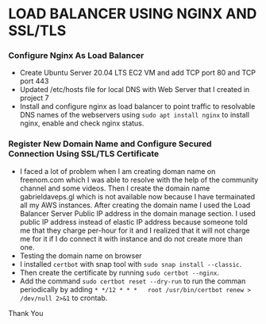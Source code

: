 # LOAD BALANCER USING NGINX AND SSL/TLS

### Configure Nginx As Load Balancer

- Create Ubuntu Server 20.04 LTS EC2 VM and add TCP port 80 and TCP port 443
- Updated /etc/hosts file for local DNS with Web Server that I created in project 7
- Install and configure nginx as load balancer to point traffic to resolvable DNS names of the webservers using `sudo apt install nginx` to install nginx, enable and check nginx status.

### Register New Domain Name and Configure Secured Connection Using SSL/TLS Certificate

- I faced a lot of problem when I am creating doman name on freenom.com which I was able to resolve with the help of the community channel and some videos. Then I create the domain name gabrieldaveps.gl which is not available now because I have termainated all my AWS instances. After creating the domain name I used the Load Balancer Server Public IP address in the domain manage section. I used public IP address instead of elastic IP address because someone told me that they charge per-hour for it and I realized that it will not charge me for it if I do connect it with instance and do not create more than one. 
- Testing the domain name on browser
- I installed `certbot` with snap tool with `sudo snap install --classic`.
- Then create the certificate by running `sudo certbot --nginx`.
- Add the command `sudo certbot reset --dry-run` to run the comman periodically by adding `* */12 * * *   root /usr/bin/certbot renew > /dev/null 2>&1` to crontab.

Thank You
